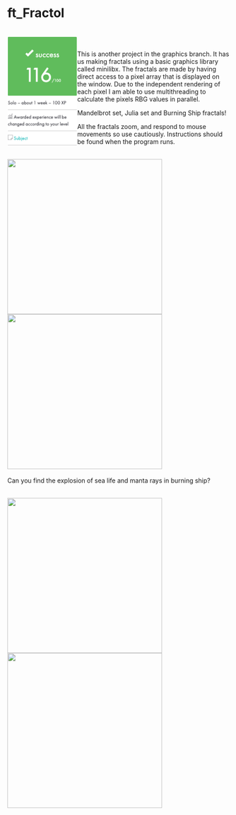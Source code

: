 
# ft_Fractol

<br>
<img align="left" height="250" src="https://github.com/42kmira/ft_Fractol/blob/master/resources/Untitled.png" />
<br>

This is another project in the graphics branch. It has us making fractals using a basic graphics library called minilibx. The fractals are
made by having direct access to a pixel array that is displayed on the window. Due to the independent rendering of each pixel I am able to use
multithreading to calculate the pixels RBG values in parallel.

Mandelbrot set, Julia set and Burning Ship fractals!

All the fractals zoom, and respond to mouse movements so use cautiously. Instructions should be found when the program runs.

<br>
<img align="left" height="350" width="350" src="https://github.com/MrColour/ft_Fractol/blob/master/resources/Screen%20Shot%202019-06-27%20at%206.00.08%20PM.png" />

<img height="350" width="350" src="https://github.com/MrColour/ft_Fractol/blob/master/resources/Screen%20Shot%202019-06-27%20at%205.56.39%20PM.png" />
<br>

Can you find the explosion of sea life and manta rays in burning ship?

<br>
<img align="left" height="350" width="350" src="https://github.com/MrColour/ft_Fractol/blob/master/resources/Peacock%20Manta%20Rays.png" />

<img align="left" height="350" width="350" src="https://github.com/MrColour/ft_Fractol/blob/master/resources/Peacock%20Manta%20Rays2.png" />
<br>
